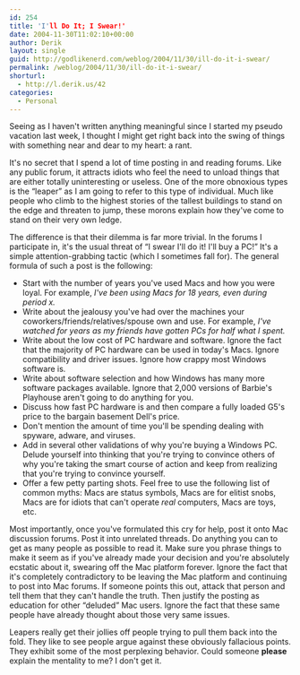```yaml
---
id: 254
title: 'I'll Do It; I Swear!'
date: 2004-11-30T11:02:10+00:00
author: Derik
layout: single
guid: http://godlikenerd.com/weblog/2004/11/30/ill-do-it-i-swear/
permalink: /weblog/2004/11/30/ill-do-it-i-swear/
shorturl:
  - http://l.derik.us/42
categories:
  - Personal
---
```

Seeing as I haven't written anything meaningful since I started my pseudo vacation last week, I thought I might get right back into the swing of things with something near and dear to my heart: a rant.

It's no secret that I spend a lot of time posting in and reading forums. Like any public forum, it attracts idiots who feel the need to unload things that are either totally uninteresting or useless. One of the more obnoxious types is the &#8220;leaper&#8221; as I am going to refer to this type of individual. Much like people who climb to the highest stories of the tallest buildings to stand on the edge and threaten to jump, these morons explain how they've come to stand on their very own ledge.

The difference is that their dilemma is far more trivial. In the forums I participate in, it's the usual threat of &#8220;I swear I'll do it! I'll buy a PC!&#8221; It's a simple attention-grabbing tactic (which I sometimes fall for). The general formula of such a post is the following:

  * Start with the number of years you've used Macs and how you were loyal. For example, _I've been using Macs for 18 years, even during period x._
  * Write about the jealousy you've had over the machines your coworkers/friends/relatives/spouse own and use. For example, _I've watched for years as my friends have gotten PCs for half what I spent._
  * Write about the low cost of PC hardware and software. Ignore the fact that the majority of PC hardware can be used in today's Macs. Ignore compatibility and driver issues. Ignore how crappy most Windows software is.
  * Write about software selection and how Windows has many more software packages available. Ignore that 2,000 versions of Barbie's Playhouse aren't going to do anything for you.
  * Discuss how fast PC hardware is and then compare a fully loaded G5's price to the bargain basement Dell's price.
  * Don't mention the amount of time you'll be spending dealing with spyware, adware, and viruses.
  * Add in several other validations of why you're buying a Windows PC. Delude yourself into thinking that you're trying to convince others of why you're taking the smart course of action and keep from realizing that you're trying to convince yourself.
  * Offer a few petty parting shots. Feel free to use the following list of common myths: Macs are status symbols, Macs are for elitist snobs, Macs are for idiots that can't operate _real_ computers, Macs are toys, etc.

Most importantly, once you've formulated this cry for help, post it onto Mac discussion forums. Post it into unrelated threads. Do anything you can to get as many people as possible to read it. Make sure you phrase things to make it seem as if you've already made your decision and you're absolutely ecstatic about it, swearing off the Mac platform forever. Ignore the fact that it's completely contradictory to be leaving the Mac platform and continuing to post into Mac forums. If someone points this out, attack that person and tell them that they can't handle the truth. Then justify the posting as education for other &#8220;deluded&#8221; Mac users. Ignore the fact that these same people have already thought about those very same issues.

Leapers really get their jollies off people trying to pull them back into the fold. They like to see people argue against these obviously fallacious points. They exhibit some of the most perplexing behavior. Could someone **please** explain the mentality to me? I don't get it.